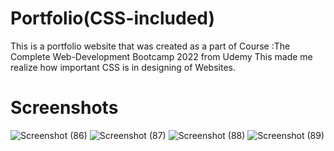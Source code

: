 # Portfolio(CSS-included)

This is a portfolio website that was created as a part of Course :The Complete Web-Development Bootcamp 2022 from Udemy
This made me realize how important CSS is in designing of Websites.

# Screenshots

![Screenshot (86)](https://user-images.githubusercontent.com/106879319/211326262-a79adc42-e949-470c-9a9a-28af1a771714.png)
![Screenshot (87)](https://user-images.githubusercontent.com/106879319/211326266-c14d1dcf-1f4c-45cb-a520-b6e0ca576329.png)
![Screenshot (88)](https://user-images.githubusercontent.com/106879319/211326251-26fdd10e-4586-4937-971f-f4f0f72b1066.png)
![Screenshot (89)](https://user-images.githubusercontent.com/106879319/211326257-afb0dce9-b6dc-4749-b37a-2c9d7cb73a12.png)
